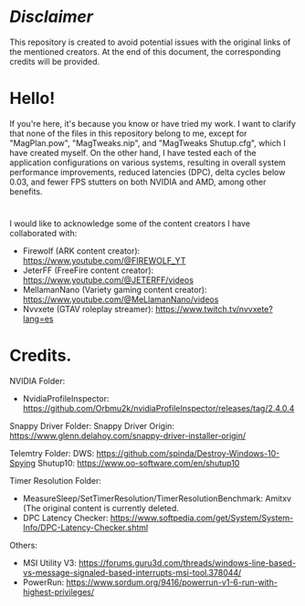 *Disclaimer* 
=
This repository is created to avoid potential issues with the original links of the mentioned creators. At the end of this document, the corresponding credits will be provided.
#
Hello!
=
If you're here, it's because you know or have tried my work. I want to clarify that none of the files in this repository belong to me, except for "MagPlan.pow", "MagTweaks.nip", and "MagTweaks Shutup.cfg", which I have created myself. On the other hand, I have tested each of the application configurations on various systems, resulting in overall system performance improvements, reduced latencies (DPC), delta cycles below 0.03, and fewer FPS stutters on both NVIDIA and AMD, among other benefits.
#
I would like to acknowledge some of the content creators I have collaborated with:
- Firewolf (ARK content creator): https://www.youtube.com/@FIREWOLF_YT
- JeterFF (FreeFire content creator): https://www.youtube.com/@JETERFF/videos
- MellamanNano (Variety gaming content creator): https://www.youtube.com/@MeLlamanNano/videos
- Nvvxete (GTAV roleplay streamer): https://www.twitch.tv/nvvxete?lang=es
#
Credits.
=
NVIDIA Folder:
- NvidiaProfileInspector: https://github.com/Orbmu2k/nvidiaProfileInspector/releases/tag/2.4.0.4

Snappy Driver Folder:
Snappy Driver Origin: https://www.glenn.delahoy.com/snappy-driver-installer-origin/

Telemtry Folder:
DWS: https://github.com/spinda/Destroy-Windows-10-Spying
Shutup10: https://www.oo-software.com/en/shutup10

Timer Resolution Folder:
- MeasureSleep/SetTimerResolution/TimerResolutionBenchmark: Amitxv (The original content is currently deleted.
- DPC Latency Checker: https://www.softpedia.com/get/System/System-Info/DPC-Latency-Checker.shtml

Others: 
- MSI Utility V3: https://forums.guru3d.com/threads/windows-line-based-vs-message-signaled-based-interrupts-msi-tool.378044/
- PowerRun: https://www.sordum.org/9416/powerrun-v1-6-run-with-highest-privileges/
